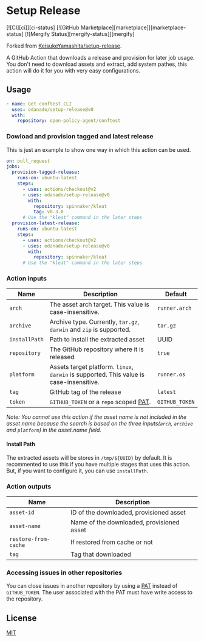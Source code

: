 # Setup Release

[![CI][ci]][ci-status]
[![GitHub Marketplace][marketplace]][marketplace-status]
[![Mergify Status][mergify-status]][mergify]

Forked from [KeisukeYamashita/setup-release](https://github.com/KeisukeYamashita/setup-release).

A GitHub Action that downloads a release and provision for later job usage.
You don't need to download assets and extract, add system pathes, this action will do it for you with very easy configurations.

## Usage

```yml
- name: Get conftest CLI
  uses: odanado/setup-release@v0
  with:
    repository: open-policy-agent/conftest
```

### Dowload and provision tagged and latest release

This is just an example to show one way in which this action can be used.

```yml
on: pull_request
jobs:
  provision-tagged-release:
    runs-on: ubuntu-latest
    steps:
      - uses: actions/checkout@v2
      - uses: odanado/setup-release@v0
        with:
          repository: spinnaker/kleat
          tag: v0.3.0
      # Use the "kleat" command in the later steps
  provision-latest-release:
    runs-on: ubuntu-latest
    steps:
      - uses: actions/checkout@v2
      - uses: odanado/setup-release@v0
        with:
          repository: spinnaker/kleat
      # Use the "kleat" command in the later steps
```

### Action inputs

| Name          | Description                                                                                                                           | Default        |
| ------------- | ------------------------------------------------------------------------------------------------------------------------------------- | -------------- |
| `arch`        | The asset arch target. This value is case-insensitive.                                                                                | `runner.arch`  |
| `archive`     | Archive type. Currently, `tar.gz`, `darwin` and `zip` is supported.                                                                   | `tar.gz`       |
| `installPath` | Path to install the extracted asset                                                                                                   | UUID           |
| `repository`  | The GitHub repository where it is released                                                                                            | `true`         |
| `platform`    | Assets target platform. `linux`, `darwin` is supported. This value is case-insensitive.                                               | `runner.os`    |
| `tag`         | GitHub tag of the release                                                                                                             | `latest`       |
| `token`       | `GITHUB_TOKEN` or a `repo` scoped [PAT](https://docs.github.com/en/github/authenticating-to-github/creating-a-personal-access-token). | `GITHUB_TOKEN` |

_Note: You cannot use this action if the asset name is not included in the asset name because the search is based on the three inputs(`arch`, `archive` and `platform`) in the asset.name field._

#### Install Path

The extracted assets will be stores in `/tmp/${UUID}` by default. It is recommented to use this if you have multiple stages that uses this action.
But, if you want to configure it, you can use `installPath`.

### Action outputs

| Name                 | Description                               |
| -------------------- | ----------------------------------------- |
| `asset-id`           | ID of the downloaded, provisioned asset   |
| `asset-name`         | Name of the downloaded, provisioned asset |
| `restore-from-cache` | If restored from cache or not             |
| `tag`                | Tag that downloaded                       |

### Accessing issues in other repositories

You can close issues in another repository by using a [PAT](https://docs.github.com/en/github/authenticating-to-github/creating-a-personal-access-token) instead of `GITHUB_TOKEN`.
The user associated with the PAT must have write access to the repository.

## License

[MIT](LICENSE)
